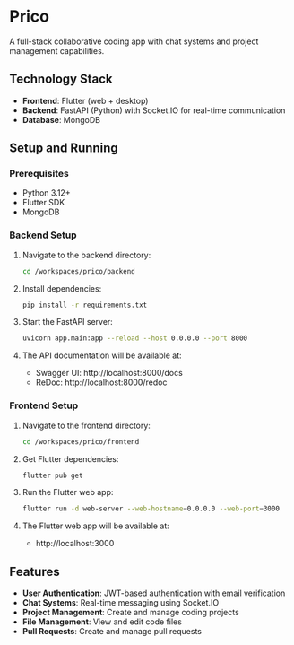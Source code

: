 # Prico
A full-stack collaborative coding app with chat systems and project management capabilities.

## Technology Stack

- **Frontend**: Flutter (web + desktop)
- **Backend**: FastAPI (Python) with Socket.IO for real-time communication
- **Database**: MongoDB

## Setup and Running

### Prerequisites

- Python 3.12+
- Flutter SDK
- MongoDB

### Backend Setup

1. Navigate to the backend directory:
   ```bash
   cd /workspaces/prico/backend
   ```

2. Install dependencies:
   ```bash
   pip install -r requirements.txt
   ```

3. Start the FastAPI server:
   ```bash
   uvicorn app.main:app --reload --host 0.0.0.0 --port 8000
   ```

4. The API documentation will be available at:
   - Swagger UI: http://localhost:8000/docs
   - ReDoc: http://localhost:8000/redoc

### Frontend Setup

1. Navigate to the frontend directory:
   ```bash
   cd /workspaces/prico/frontend
   ```

2. Get Flutter dependencies:
   ```bash
   flutter pub get
   ```

3. Run the Flutter web app:
   ```bash
   flutter run -d web-server --web-hostname=0.0.0.0 --web-port=3000
   ```

4. The Flutter web app will be available at:
   - http://localhost:3000

## Features

- **User Authentication**: JWT-based authentication with email verification
- **Chat Systems**: Real-time messaging using Socket.IO
- **Project Management**: Create and manage coding projects
- **File Management**: View and edit code files
- **Pull Requests**: Create and manage pull requests
